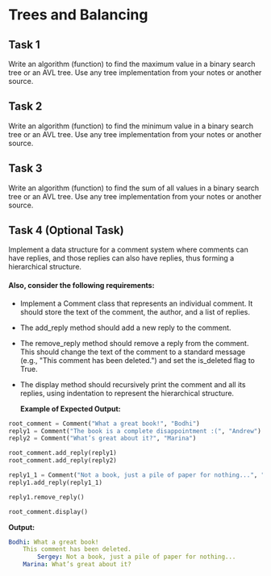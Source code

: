 # Trees and Balancing

## Task 1

Write an algorithm (function) to find the maximum value in a binary search tree or an AVL tree. Use any tree implementation from your notes or another source.

## Task 2

Write an algorithm (function) to find the minimum value in a binary search tree or an AVL tree. Use any tree implementation from your notes or another source.

## Task 3

Write an algorithm (function) to find the sum of all values in a binary search tree or an AVL tree. Use any tree implementation from your notes or another source.

## Task 4 (Optional Task)

Implement a data structure for a comment system where comments can have replies, and those replies can also have replies, thus forming a hierarchical structure.

#### Also, consider the following requirements:

- Implement a Comment class that represents an individual comment. It should store the text of the comment, the author, and a list of replies.
- The add_reply method should add a new reply to the comment.
- The remove_reply method should remove a reply from the comment. This should change the text of the comment to a standard message (e.g., "This comment has been deleted.") and set the is_deleted flag to True.
- The display method should recursively print the comment and all its replies, using indentation to represent the hierarchical structure.

  **Example of Expected Output:**

```python
root_comment = Comment("What a great book!", "Bodhi")
reply1 = Comment("The book is a complete disappointment :(", "Andrew")
reply2 = Comment("What’s great about it?", "Marina")

root_comment.add_reply(reply1)
root_comment.add_reply(reply2)

reply1_1 = Comment("Not a book, just a pile of paper for nothing...", "Sergey")
reply1.add_reply(reply1_1)

reply1.remove_reply()

root_comment.display()
```

**Output:**

```yaml
Bodhi: What a great book!
    This comment has been deleted.
        Sergey: Not a book, just a pile of paper for nothing...
    Marina: What’s great about it?

```